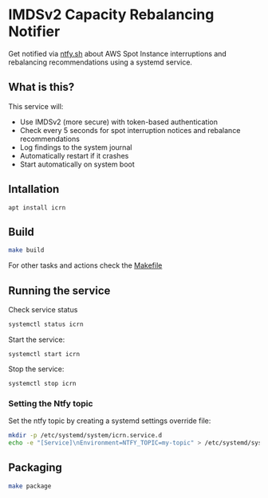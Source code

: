 # IMDSv2 Capacity Rebalancing Notifier

Get notified via [ntfy.sh][ntfy] about AWS Spot Instance interruptions and rebalancing recommendations using a systemd service.

## What is this?

This service will:

- Use IMDSv2 (more secure) with token-based authentication
- Check every 5 seconds for spot interruption notices and rebalance recommendations
- Log findings to the system journal
- Automatically restart if it crashes
- Start automatically on system boot

## Intallation

```
apt install icrn
```
## Build

```bash
make build
```

For other tasks and actions check the [Makefile](./Makefile)

## Running the service

Check service status

```bash
systemctl status icrn
```

Start the service:

```
systemctl start icrn
```

Stop the service:

```
systemctl stop icrn
```

### Setting the Ntfy topic

Set the ntfy topic by creating a systemd settings override file:

```bash
mkdir -p /etc/systemd/system/icrn.service.d
echo -e "[Service]\nEnvironment=NTFY_TOPIC=my-topic" > /etc/systemd/system/icrn.service.d/override.conf
```

## Packaging

```bash
make package
```

[ntfy]: https://ntfy.sh
